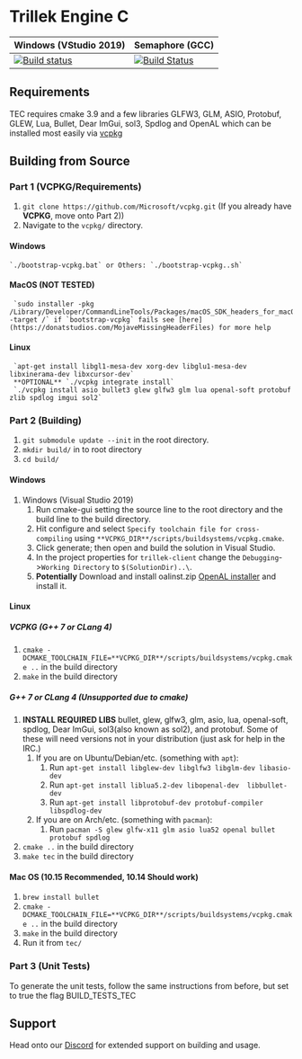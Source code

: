 # Trillek Engine C
| Windows (VStudio 2019)  | Semaphore (GCC) |
|-------------------------|-----------------|
| [![Build status](https://ci.appveyor.com/api/projects/status/809xi9ukwo7sgsip?svg=true)](https://ci.appveyor.com/project/adam4813/tec-hem9u) | [![Build Status](https://semaphoreci.com/api/v1/trillek-team/tec/branches/master/shields_badge.svg)](https://semaphoreci.com/trillek-team/tec) |


## Requirements
TEC requires cmake 3.9 and a few libraries GLFW3, GLM, ASIO, Protobuf, GLEW, Lua, Bullet, Dear ImGui, sol3, Spdlog and OpenAL which can be installed most easily via [vcpkg](#vcpkg)

## Building from Source
### Part 1 (VCPKG/Requirements)
1. `git clone https://github.com/Microsoft/vcpkg.git` (If you already have **VCPKG**, move onto Part 2))
1. Navigate to the `vcpkg/` directory.
#### Windows
	`./bootstrap-vcpkg.bat` or Others: `./bootstrap-vcpkg..sh`
#### MacOS (NOT TESTED) 
	 `sudo installer -pkg /Library/Developer/CommandLineTools/Packages/macOS_SDK_headers_for_macOS_10.14.pkg -target /` if `bootstrap-vcpkg` fails see [here](https://donatstudios.com/MojaveMissingHeaderFiles) for more help
#### Linux
	 `apt-get install libgl1-mesa-dev xorg-dev libglu1-mesa-dev libxinerama-dev libxcursor-dev`
	 **OPTIONAL** `./vcpkg integrate install`
	 `./vcpkg install asio bullet3 glew glfw3 glm lua openal-soft protobuf zlib spdlog imgui sol2`

### Part 2 (Building)
1. `git submodule update --init` in the root directory.
1. `mkdir build/` in to root directory
1. `cd build/`
#### Windows
   1. Windows (Visual Studio 2019)
      1. Run cmake-gui setting the source line to the root directory and the build line to the build directory.
      1. Hit configure and select `Specify toolchain file for cross-compiling` using `**VCPKG_DIR**/scripts/buildsystems/vcpkg.cmake`.
      1. Click generate; then open and build the solution in Visual Studio.
      1. In the project properties for `trillek-client` change the `Debugging`->`Working Directory` to `$(SolutionDir)..\`.
      1. **Potentially** Download and install oalinst.zip [OpenAL installer](http://openal.org/downloads/) and install it.
#### Linux
##### VCPKG (G++ 7 or CLang 4)
   1. `cmake -DCMAKE_TOOLCHAIN_FILE=**VCPKG_DIR**/scripts/buildsystems/vcpkg.cmake ..` in the build directory
   1. `make` in the build directory
##### G++ 7 or CLang 4 (Unsupported due to cmake)
   1. **INSTALL REQUIRED LIBS** bullet, glew, glfw3, glm, asio, lua, openal-soft, spdlog, Dear ImGui, sol3(also known as sol2), and protobuf. Some of these will need versions not in your distribution (just ask for help in the IRC.)
      1. If you are on Ubuntu/Debian/etc. (something with `apt`):
         1. Run `apt-get install libglew-dev libglfw3 libglm-dev libasio-dev`
         2. Run `apt-get install liblua5.2-dev libopenal-dev  libbullet-dev`
         3. Run `apt-get install libprotobuf-dev protobuf-compiler libspdlog-dev`
      1. If you are on Arch/etc. (something with `pacman`):
         1. Run `pacman -S glew glfw-x11 glm asio lua52 openal bullet protobuf spdlog`
   1. `cmake ..` in the build directory
   1. `make tec` in the build directory

#### Mac OS (10.15 Recommended, 10.14 Should work)
   1. `brew install bullet`
   1. `cmake -DCMAKE_TOOLCHAIN_FILE=**VCPKG_DIR**/scripts/buildsystems/vcpkg.cmake ..` in the build directory
   1. `make` in the build directory
   1. Run it from `tec/`

### Part 3 (Unit Tests)
To generate the unit tests, follow the same instructions from before, but set to true the flag BUILD_TESTS_TEC

## Support
Head onto our [Discord](https://discord.gg/HM8hhbGSjd) for extended support on building and usage.
